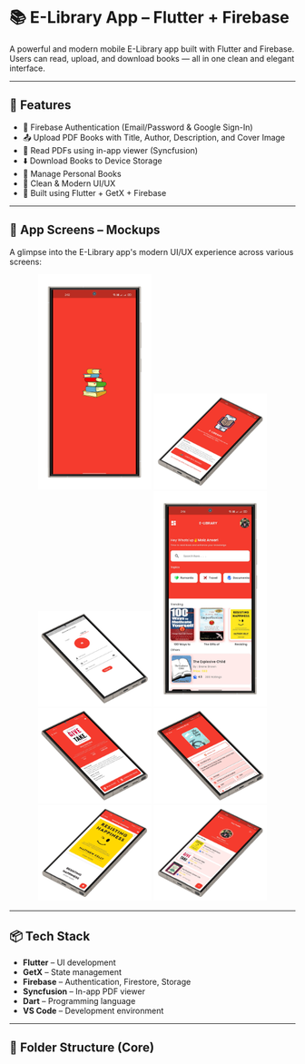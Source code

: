# 📚 E-Library App – Flutter + Firebase

A powerful and modern mobile E-Library app built with Flutter and Firebase.  
Users can read, upload, and download books — all in one clean and elegant interface.

---

## 🚀 Features

- 🔐 Firebase Authentication (Email/Password & Google Sign-In)
- 📤 Upload PDF Books with Title, Author, Description, and Cover Image
- 📖 Read PDFs using in-app viewer (Syncfusion)
- ⬇️ Download Books to Device Storage
- 🧠 Manage Personal Books
- 🎯 Clean & Modern UI/UX
- 🧱 Built using Flutter + GetX + Firebase

---

## 📸 App Screens – Mockups

A glimpse into the E-Library app's modern UI/UX experience across various screens:

<div align="center">

<img src="Assets/Screenshots/splash_mockup.png" width="200" alt="Splash Screen" />
<img src="Assets/Screenshots/welcome_mockup.png" width="200" alt="Welcome Screen" />
<img src="Assets/Screenshots/signup_mockup.png" width="200" alt="Signup Screen" />
<img src="Assets/Screenshots/home_mockup.png" width="200" alt="Home Screen" />
<img src="Assets/Screenshots/book_details_mockup.png" width="200" alt="Book Details Screen" />
<img src="Assets/Screenshots/book_post_mockup.png" width="200" alt="Book Post Screen" />
<img src="Assets/Screenshots/pdf_mockup.png" width="200" alt="PDF Viewer" />
<img src="Assets/Screenshots/profile_mockup.png" width="200" alt="User Profile Screen" />

</div>


<!-- ## 📸 Screenshots

| Login | Home | Read Book | Upload Book |
|------|------|-----------|--------------|
| <img src="Assets/Screenshots/splash_mockup.png" width="200"/> | <img src="Assets/Screenshots/welcome_mockup.png" width="200"/> | <img src="Assets/Screenshots/signup_mockup.png" width="200"/> | <img src="assets/screenshots/book_details_mockup.png" width="200"/> | <img src="assets/screenshots/book_post_mockup.png" width="200"/> |<img src="assets/screenshots/pdf_mockup.png.png" width="200"/> | -->

---
<!-- 
## 🎥 Demo Video

[![Watch Demo](https://img.youtube.com/vi/YOUR_VIDEO_ID/0.jpg)](https://www.youtube.com/watch?v=YOUR_VIDEO_ID)

> Replace `YOUR_VIDEO_ID` with your YouTube video ID if available. -->

<!-- --- -->

## 📦 Tech Stack

- **Flutter** – UI development
- **GetX** – State management
- **Firebase** – Authentication, Firestore, Storage
- **Syncfusion** – In-app PDF viewer
- **Dart** – Programming language
- **VS Code** – Development environment

---

## 📂 Folder Structure (Core)



<!-- # e_library

A new Flutter project.

## Getting Started

This project is a starting point for a Flutter application.

A few resources to get you started if this is your first Flutter project:

- [Lab: Write your first Flutter app](https://docs.flutter.dev/get-started/codelab)
- [Cookbook: Useful Flutter samples](https://docs.flutter.dev/cookbook)

For help getting started with Flutter development, view the
[online documentation](https://docs.flutter.dev/), which offers tutorials,
samples, guidance on mobile development, and a full API reference. -->